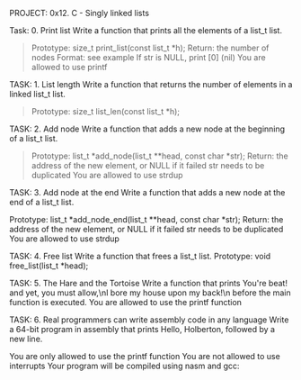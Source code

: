 PROJECT: 0x12. C - Singly linked lists

Task: 0. Print list
Write a function that prints all the elements of a list_t list.

> Prototype: size_t print_list(const list_t *h);
> Return: the number of nodes
> Format: see example
> If str is NULL, print [0] (nil)
> You are allowed to use printf

TASK: 1. List length
Write a function that returns the number of elements in a linked list_t list.

> Prototype: size_t list_len(const list_t *h);

TASK: 2. Add node
Write a function that adds a new node at the beginning of a list_t list.

> Prototype: list_t *add_node(list_t **head, const char *str);
> Return: the address of the new element, or NULL if it failed
> str needs to be duplicated
> You are allowed to use strdup

TASK: 3. Add node at the end
Write a function that adds a new node at the end of a list_t list.

Prototype: list_t *add_node_end(list_t **head, const char *str);
Return: the address of the new element, or NULL if it failed
str needs to be duplicated
You are allowed to use strdup

TASK: 4. Free list
Write a function that frees a list_t list.
Prototype: void free_list(list_t *head);

TASK: 5. The Hare and the Tortoise
Write a function that prints You're beat! and yet, you must allow,\nI bore my house upon my back!\n before the main function is executed.
You are allowed to use the printf function

TASK: 6. Real programmers can write assembly code in any language
Write a 64-bit program in assembly that prints Hello, Holberton, followed by a new line.

You are only allowed to use the printf function
You are not allowed to use interrupts
Your program will be compiled using nasm and gcc:


